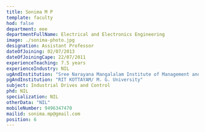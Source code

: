 ```yaml
---
title: Sonima M P
template: faculty
hod: false
department: eee
departmentFullName: Electrical and Electronics Engineering
image: ./sonima-photo.jpg
designation: Assistant Professor
dateOfJoining: 02/07/2013
dateOfJoiningCape: 22/07/2011
experienceTeaching: 7.5 years
experienceIndustry: NIL
ugAndInstitution: "Sree Narayana Mangalalam Institute of Management and Technology/M.G. University"
pgAndInstitution: "RIT KOTTAYAM/ M. G. University"
subject: Industrial Drives and Control
phd: NIL
specialization: NIL
otherData: "NIL"
mobileNumber: 9496347470
mailid: sonima.mp@gmail.com
position: 6
---
```

